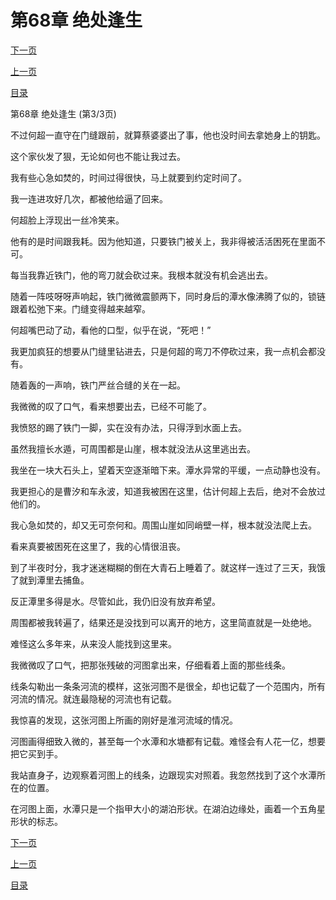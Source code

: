 <h1>第68章   绝处逢生</h1>
            <div><p><a href="./0204_%E7%AC%AC69%E7%AB%A0_%E5%86%B0%E9%9B%AA%E7%BB%93%E6%99%B6.md">下一页</a></p><p><a href="./0202_%E7%AC%AC68%E7%AB%A0_%E7%BB%9D%E5%A4%84%E9%80%A2%E7%94%9F.md">上一页</a></p><p><a href="../">目录</a></p></div>
            <div><p>第68章   绝处逢生 (第3/3页)</p><p>不过何超一直守在门缝跟前，就算蔡婆婆出了事，他也没时间去拿她身上的钥匙。</p><p>这个家伙发了狠，无论如何也不能让我过去。</p><p>我有些心急如焚的，时间过得很快，马上就要到约定时间了。</p><p>我一连进攻好几次，都被他给逼了回来。</p><p>何超脸上浮现出一丝冷笑来。</p><p>他有的是时间跟我耗。因为他知道，只要铁门被关上，我非得被活活困死在里面不可。</p><p>每当我靠近铁门，他的弯刀就会砍过来。我根本就没有机会逃出去。</p><p>随着一阵吱呀呀声响起，铁门微微震颤两下，同时身后的潭水像沸腾了似的，锁链跟着松弛下来。门缝变得越来越窄。</p><p>何超嘴巴动了动，看他的口型，似乎在说，“死吧！”</p><p>我更加疯狂的想要从门缝里钻进去，只是何超的弯刀不停砍过来，我一点机会都没有。</p><p>随着轰的一声响，铁门严丝合缝的关在一起。</p><p>我微微的叹了口气，看来想要出去，已经不可能了。</p><p>我愤怒的踢了铁门一脚，实在没有办法，只得浮到水面上去。</p><p>虽然我擅长水遁，可周围都是山崖，根本就没法从这里逃出去。</p><p>我坐在一块大石头上，望着天空逐渐暗下来。潭水异常的平缓，一点动静也没有。</p><p>我更担心的是曹汐和车永波，知道我被困在这里，估计何超上去后，绝对不会放过他们的。</p><p>我心急如焚的，却又无可奈何和。周围山崖如同峭壁一样，根本就没法爬上去。</p><p>看来真要被困死在这里了，我的心情很沮丧。</p><p>到了半夜时分，我才迷迷糊糊的倒在大青石上睡着了。就这样一连过了三天，我饿了就到潭里去捕鱼。</p><p>反正潭里多得是水。尽管如此，我仍旧没有放弃希望。</p><p>周围都被我转遍了，结果还是没找到可以离开的地方，这里简直就是一处绝地。</p><p>难怪这么多年来，从来没人能找到这里来。</p><p>我微微叹了口气，把那张残破的河图拿出来，仔细看着上面的那些线条。</p><p>线条勾勒出一条条河流的模样，这张河图不是很全，却也记载了一个范围内，所有河流的情况。就连最隐秘的河流也有记载。</p><p>我惊喜的发现，这张河图上所画的刚好是淮河流域的情况。</p><p>河图画得细致入微的，甚至每一个水潭和水塘都有记载。难怪会有人花一亿，想要把它买到手。</p><p>我站直身子，边观察着河图上的线条，边跟现实对照着。我忽然找到了这个水潭所在的位置。</p><p>在河图上面，水潭只是一个指甲大小的湖泊形状。在湖泊边缘处，画着一个五角星形状的标志。</p></div>
            <div><p><a href="./0204_%E7%AC%AC69%E7%AB%A0_%E5%86%B0%E9%9B%AA%E7%BB%93%E6%99%B6.md">下一页</a></p><p><a href="./0202_%E7%AC%AC68%E7%AB%A0_%E7%BB%9D%E5%A4%84%E9%80%A2%E7%94%9F.md">上一页</a></p><p><a href="../">目录</a></p></div>